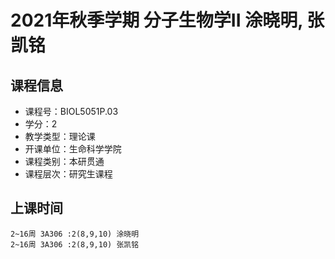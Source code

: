 # 2021年秋季学期 分子生物学II 涂晓明, 张凯铭






## 课程信息

- 课程号：BIOL5051P.03
- 学分：2
- 教学类型：理论课
- 开课单位：生命科学学院
- 课程类别：本研贯通
- 课程层次：研究生课程

## 上课时间

```
2~16周 3A306 :2(8,9,10) 涂晓明
2~16周 3A306 :2(8,9,10) 张凯铭
```

